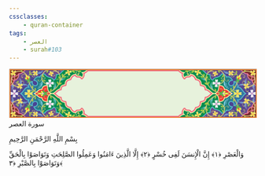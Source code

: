 ```yaml
---
cssclasses:
    - quran-container
tags:
    - العصر
    - surah#103
---
```

<div class="quran-container">
<span class="second-border"></span>
<span class="border"></span>
<div class="head-container">
<img src="https://raw.githubusercontent.com/LORDyyyyy/obsidian-the_quran_vault/main/The%20Quran%20Vault/src/webview/surah_head.png" height=100>
<div class="surah-name">
<span class="surah-name-fnt">سورة العصر</span>
</div>
</div>
<div class="quran-content">
<div class="name-of-god"> <p> بِسْمِ اللَّهِ الرَّحْمَنِ الرَّحِيمِ </p></div>
<p>
<span class="sign" id="f1">وَالْعَصْرِ <span>﴿</span>١<span>﴾</span></span>
<span class="sign" id="f2">إِنَّ الْإِنسَنَ لَفِى خُسْرٍ <span>﴿</span>٢<span>﴾</span></span>
<span class="sign" id="f3">إِلَّا الَّذِينَ ءَامَنُوا وَعَمِلُوا الصَّلِحَتِ وَتَوَاصَوْا بِالْحَقِّ وَتَوَاصَوْا بِالصَّبْرِ <span>﴿</span>٣<span>﴾</span></span>

</p>
</div>
<span class="border" style="margin-top:25px;"></span>
<span class="second-border-bottom"></span>
</div>
